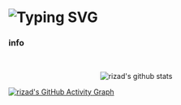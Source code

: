 
 <h1> 
<img
     src="https://readme-typing-svg.herokuapp.com?color=36BCF7FF&size=45&height=80&lines=里扎德·穆罕默德."
            alt="Typing SVG"/>  
<h3>info</h3>
<br>

<p align="center">
<img align="center" alt="rizad's github stats" src="https://github-readme-stats.anuraghazra1.vercel.app/api/top-langs/?username=riz4d&layout=compact&langs_count=10&hide=html,css&bg_color=30,000000,434343&title_color=fe428e&text_color=f1f1eb" />
</p>

[![rizad's GitHub Activity Graph](https://activity-graph.herokuapp.com/graph?username=riz4d&theme=tokyonight)](https://github.com/riz4d)
